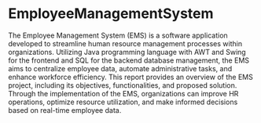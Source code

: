 # EmployeeManagementSystem
The Employee Management System (EMS) is a software application developed
to streamline human resource management processes within organizations.
Utilizing Java programming language with AWT and Swing for the frontend
and SQL for the backend database management, the EMS aims to centralize
employee data, automate administrative tasks, and enhance workforce
efficiency. This report provides an overview of the EMS project, including its
objectives, functionalities, and proposed solution. Through the implementation
of the EMS, organizations can improve HR operations, optimize resource
utilization, and make informed decisions based on real-time employee data.
